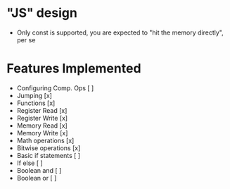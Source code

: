 # "JS" design
- Only const is supported, you are expected to "hit the memory directly", per se
# Features Implemented
- Configuring Comp. Ops [ ]
- Jumping               [x]
- Functions             [x]
- Register Read         [x]
- Register Write        [x]
- Memory Read           [x]
- Memory Write          [x]
- Math operations       [x]
- Bitwise operations    [x]
- Basic if statements   [ ]
- If else               [ ]
- Boolean and           [ ]
- Boolean or            [ ]